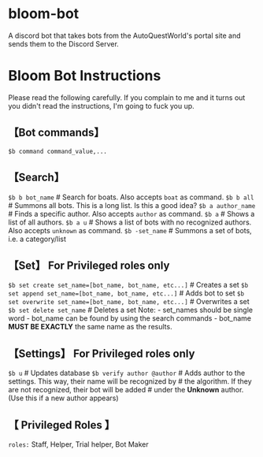 # bloom-bot
A discord bot that takes bots from the AutoQuestWorld's portal site and sends them to the Discord Server.

# Bloom Bot Instructions
Please read the following carefully. If you complain to me and it turns out you didn't read the instructions, I'm going to fuck you up.

## 【**Bot commands**】
`$b command command_value,...`  

## 【**Search**】
`$b b bot_name`         # Search for boats. Also accepts `boat`  as command.
`$b b all`                   # Summons all bots. This is a long list. Is this a good idea?
`$b a author_name`   # Finds a specific author. Also accepts `author`  as command. 
`$b a`                            # Shows a list of all authors.
`$b a u`                        # Shows a list of bots with no recognized authors. Also accepts `unknown`  as command. 
`$b -set_name`            # Summons a set of bots, i.e. a category/list


## 【**Set**】  For Privileged roles only
`$b set create set_name=[bot_name, bot_name, etc...]`         # Creates a set
`$b set append set_name=[bot_name, bot_name, etc...]`         # Adds bot to set
`$b set overwrite set_name=[bot_name, bot_name, etc...]`   # Overwrites a set
`$b set delete set_name`                                                                      # Deletes a set
Note:
    - set_names should be single word
    - bot_name can be found by using the search commands
    - bot_name **MUST BE EXACTLY** the same name as the results.                                               


## 【**Settings**】  For Privileged roles only
`$b u`                                                            # Updates database
`$b verify author @author`                  # Adds author to the settings. This way, their name will be recognized by
                                                                      # the algorithm. If they are not recognized, their bot will be added
                                                                      # under the **Unknown** author. (Use this if a new author appears)

## 【 **Privileged Roles** 】
`roles:` Staff, Helper, Trial helper, Bot Maker